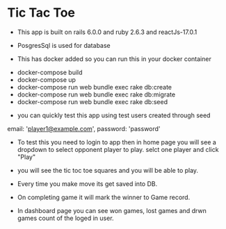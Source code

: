 # Tic Tac Toe

* This app is built on rails 6.0.0 and ruby 2.6.3 and reactJs-17.0.1
* PosgresSql is used for database


* This has docker added so you can run this in your docker container

- docker-compose build
- docker-compose up
- docker-compose run web bundle exec rake db:create
- docker-compose run web bundle exec rake db:migrate
- docker-compose run web bundle exec rake db:seed

* you can quickly test this app using test users created through seed

email: 'player1@example.com', password: 'password'

* To test this you need to login to app then in home page you will see a dropdown to select opponent player to play. selct one player and click "Play"

* you will see the tic toc toe squares and you will be able to play.
* Every time you make move its get saved into DB.
* On completing game it will mark the winner to Game record.
* In dashboard page you can see won games, lost games and drwn games count of the loged in user.
